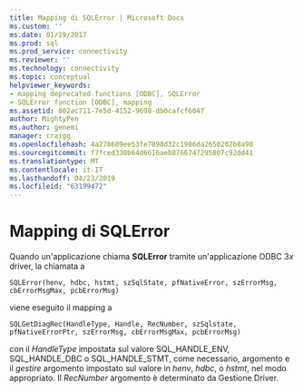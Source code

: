 ```yaml
---
title: Mapping di SQLError | Microsoft Docs
ms.custom: ''
ms.date: 01/19/2017
ms.prod: sql
ms.prod_service: connectivity
ms.reviewer: ''
ms.technology: connectivity
ms.topic: conceptual
helpviewer_keywords:
- mapping deprecated functions [ODBC], SQLError
- SQLError function [ODBC], mapping
ms.assetid: 802ac711-7e5d-4152-9698-db0cafcf6047
author: MightyPen
ms.author: genemi
manager: craigg
ms.openlocfilehash: 4a278609ee53fe7898d32c1986da2650202b8a98
ms.sourcegitcommit: f7fced330b64d6616aeb8766747295807c92dd41
ms.translationtype: MT
ms.contentlocale: it-IT
ms.lasthandoff: 04/23/2019
ms.locfileid: "63199472"
---
```

# <a name="sqlerror-mapping"></a>Mapping di SQLError
Quando un'applicazione chiama **SQLError** tramite un'applicazione ODBC 3*x* driver, la chiamata a  
  
```  
SQLError(henv, hdbc, hstmt, szSqlState, pfNativeError, szErrorMsg, cbErrorMsgMax, pcbErrorMsg)   
```  
  
 viene eseguito il mapping a  
  
```  
SQLGetDiagRec(HandleType, Handle, RecNumber, szSqlstate, pfNativeErrorPtr, szErrorMsg, cbErrorMsgMax, pcbErrorMsg)  
```  
  
 con il *HandleType* impostata sul valore SQL_HANDLE_ENV, SQL_HANDLE_DBC o SQL_HANDLE_STMT, come necessario, argomento e il *gestire* argomento impostato sul valore in *henv*, *hdbc*, o *hstmt*, nel modo appropriato. Il *RecNumber* argomento è determinato da Gestione Driver.
